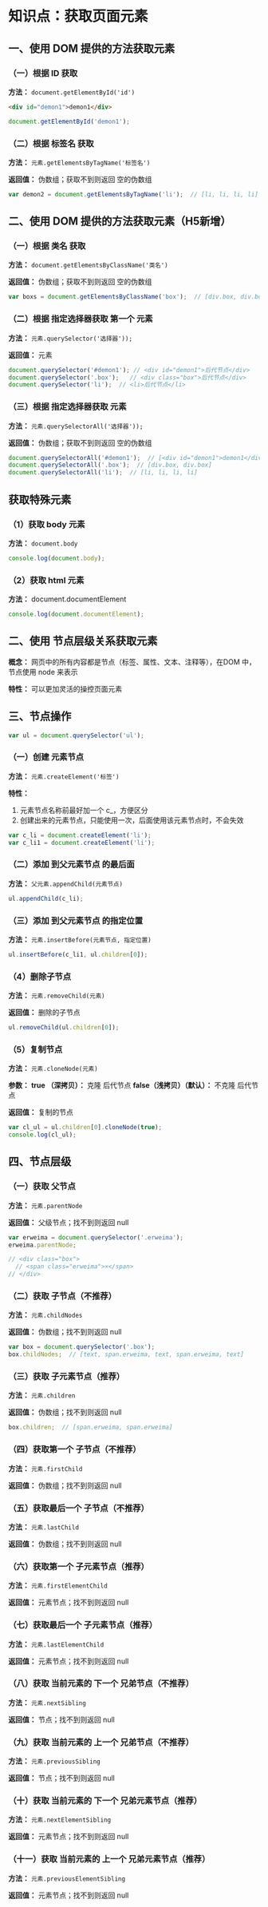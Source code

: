 # 知识点：获取页面元素

## 一、使用 DOM 提供的方法获取元素

### （一）根据 ID 获取

**方法：** `document.getElementById('id')`

```html
<div id="demon1">demon1</div>
```
```js
document.getElementById('demon1');
```

### （二）根据 标签名 获取

**方法：** `元素.getElementsByTagName('标签名')`

**返回值：** 伪数组；获取不到则返回 空的伪数组

```js
var demon2 = document.getElementsByTagName('li');  // [li, li, li, li]
```  

## 二、使用 DOM 提供的方法获取元素（H5新增）

### （一）根据 类名 获取

**方法：** `document.getElementsByClassName('类名')`

**返回值：** 伪数组；获取不到则返回 空的伪数组

```js
var boxs = document.getElementsByClassName('box');  // [div.box, div.box]
```

### （二）根据 指定选择器获取 第一个 元素

**方法：** `元素.querySelector('选择器'));`

**返回值：** 元素

```js
document.querySelector('#demon1'); // <div id="demon1">后代节点</div>
document.querySelector('.box');   // <div class="box">后代节点</div>
document.querySelector('li');  // <li>后代节点</li>
```

### （三）根据 指定选择器获取 元素

**方法：** `元素.querySelectorAll('选择器'));`

**返回值：** 伪数组；获取不到则返回 空的伪数组

```js
document.querySelectorAll('#demon1');  // [<div id="demon1">demon1</div>]
document.querySelectorAll('.box');  // [div.box, div.box]
document.querySelectorAll('li');  // [li, li, li, li]
```

## 获取特殊元素

### （1）获取 body 元素

**方法：** `document.body`

```js
console.log(document.body);
```

### （2）获取 html 元素

**方法：** document.documentElement

```js
console.log(document.documentElement);
```

## 二、使用 节点层级关系获取元素

**概念：** 网页中的所有内容都是节点（标签、属性、文本、注释等），在DOM 中，节点使用 node 来表示

**特性：** 可以更加灵活的操控页面元素

## 三、节点操作

```js
var ul = document.querySelector('ul');
```

### （一）创建 元素节点

**方法：** `元素.createElement('标签')`

**特性：**
1. 元素节点名称前最好加一个 c_，方便区分
2. 创建出来的元素节点，只能使用一次，后面使用该元素节点时，不会失效

```js
var c_li = document.createElement('li');
var c_li1 = document.createElement('li');
```

### （二）添加 到父元素节点 的最后面

**方法：** `父元素.appendChild(元素节点)`

```js
ul.appendChild(c_li);
```

### （三）添加 到父元素节点 的指定位置

**方法：** `元素.insertBefore(元素节点, 指定位置)`

```js
ul.insertBefore(c_li1, ul.children[0]);
```

### （4）删除子节点

**方法：** `元素.removeChild(元素)`

**返回值：** 删除的子节点

```js
ul.removeChild(ul.children[0]);
```

### （5）复制节点

**方法：** `元素.cloneNode(元素)`

**参数：**
**true （深拷贝）：** 克隆 后代节点
**false（浅拷贝）（默认）：** 不克隆 后代节点

**返回值：** 复制的节点

```js
var cl_ul = ul.children[0].cloneNode(true);
console.log(cl_ul);
```

## 四、节点层级

### （一）获取 父节点

**方法：** `元素.parentNode`

**返回值：** 父级节点；找不到则返回 null

```js
var erweima = document.querySelector('.erweima');
erweima.parentNode;

// <div class="box">
  // <span class="erweima">×</span>
// </div>
```

### （二）获取 子节点（不推荐）

**方法：** `元素.childNodes`

**返回值：** 伪数组；找不到则返回 null

```js
var box = document.querySelector('.box');
box.childNodes;  // [text, span.erweima, text, span.erweima, text]
```

### （三）获取 子元素节点（推荐）

**方法：** `元素.children`

**返回值：** 伪数组；找不到则返回 null

```js
box.children;  // [span.erweima, span.erweima]
```

### （四）获取第一个 子节点（不推荐）

**方法：** `元素.firstChild`

**返回值：** 伪数组；找不到则返回 null

### （五）获取最后一个 子节点（不推荐）

**方法：** `元素.lastChild`

**返回值：** 伪数组；找不到则返回 null

### （六）获取第一个 子元素节点（推荐）

**方法：** `元素.firstElementChild`

**返回值：** 元素节点；找不到则返回 null

### （七）获取最后一个 子元素节点（推荐）

**方法：** `元素.lastElementChild`

**返回值：** 元素节点；找不到则返回 null

### （八）获取 当前元素的 下一个 兄弟节点（不推荐）

**方法：** `元素.nextSibling`

**返回值：** 节点；找不到则返回 null

### （九）获取 当前元素的 上一个 兄弟节点（不推荐）

**方法：** `元素.previousSibling`

**返回值：** 节点；找不到则返回 null

### （十）获取 当前元素的 下一个 兄弟元素节点（推荐）

**方法：** `元素.nextElementSibling`

**返回值：** 元素节点；找不到则返回 null

### （十一）获取 当前元素的 上一个 兄弟元素节点（推荐）

**方法：** `元素.previousElementSibling`

**返回值：** 元素节点；找不到则返回 null